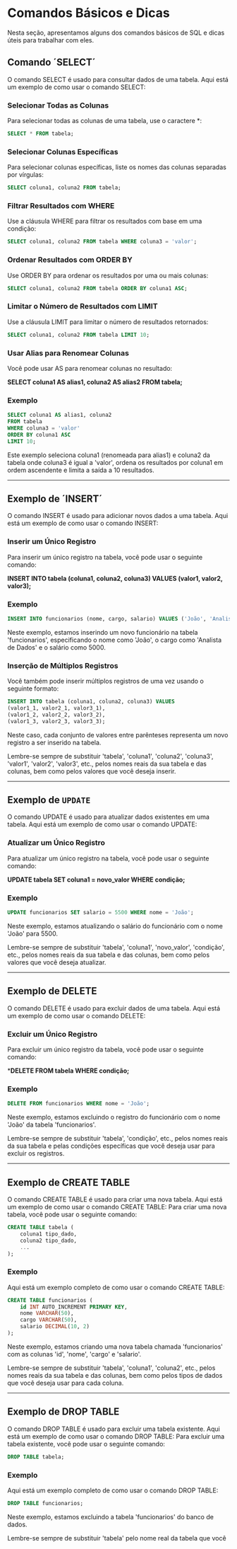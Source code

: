 # Comandos Básicos e Dicas
Nesta seção, apresentamos alguns dos comandos básicos de SQL e dicas úteis para trabalhar com eles.


## Comando ´SELECT´
O comando SELECT é usado para consultar dados de uma tabela. Aqui está um exemplo de como usar o comando SELECT:

### Selecionar Todas as Colunas

Para selecionar todas as colunas de uma tabela, use o caractere *:

```sql
SELECT * FROM tabela;
```


### Selecionar Colunas Específicas
Para selecionar colunas específicas, liste os nomes das colunas separadas por vírgulas:

```sql
SELECT coluna1, coluna2 FROM tabela;
```


### Filtrar Resultados com WHERE
Use a cláusula WHERE para filtrar os resultados com base em uma condição:

```sql
SELECT coluna1, coluna2 FROM tabela WHERE coluna3 = 'valor';
```


### Ordenar Resultados com ORDER BY

Use ORDER BY para ordenar os resultados por uma ou mais colunas:
```sql
SELECT coluna1, coluna2 FROM tabela ORDER BY coluna1 ASC;
```


### Limitar o Número de Resultados com LIMIT

Use a cláusula LIMIT para limitar o número de resultados retornados:
```sql
SELECT coluna1, coluna2 FROM tabela LIMIT 10;
```


### Usar Alias para Renomear Colunas

Você pode usar AS para renomear colunas no resultado:

**SELECT coluna1 AS alias1, coluna2 AS alias2 FROM tabela;**

### Exemplo 

```sql
SELECT coluna1 AS alias1, coluna2 
FROM tabela 
WHERE coluna3 = 'valor' 
ORDER BY coluna1 ASC 
LIMIT 10;
```

Este exemplo seleciona coluna1 (renomeada para alias1) e coluna2 da tabela onde coluna3 é igual a 'valor', ordena os resultados por coluna1 em ordem ascendente e limita a saída a 10 resultados.


____
## Exemplo de ´INSERT´

O comando INSERT é usado para adicionar novos dados a uma tabela. Aqui está um exemplo de como usar o comando INSERT:

### Inserir um Único Registro

Para inserir um único registro na tabela, você pode usar o seguinte comando:

**INSERT INTO tabela (coluna1, coluna2, coluna3) VALUES (valor1, valor2, valor3);**

### Exemplo 

```sql
INSERT INTO funcionarios (nome, cargo, salario) VALUES ('João', 'Analista de Dados', 5000);
```

Neste exemplo, estamos inserindo um novo funcionário na tabela 'funcionarios', especificando o nome como 'João', o cargo como 'Analista de Dados' e o salário como 5000.


### Inserção de Múltiplos Registros

Você também pode inserir múltiplos registros de uma vez usando o seguinte formato:

```sql
INSERT INTO tabela (coluna1, coluna2, coluna3) VALUES
(valor1_1, valor2_1, valor3_1),
(valor1_2, valor2_2, valor3_2),
(valor1_3, valor2_3, valor3_3);
```

Neste caso, cada conjunto de valores entre parênteses representa um novo registro a ser inserido na tabela.

Lembre-se sempre de substituir 'tabela', 'coluna1', 'coluna2', 'coluna3', 'valor1', 'valor2', 'valor3', etc., pelos nomes reais da sua tabela e das colunas, bem como pelos valores que você deseja inserir.


____
## Exemplo de `UPDATE`

O comando UPDATE é usado para atualizar dados existentes em uma tabela. Aqui está um exemplo de como usar o comando UPDATE:

### Atualizar um Único Registro

Para atualizar um único registro na tabela, você pode usar o seguinte comando:

**UPDATE tabela SET coluna1 = novo_valor WHERE condição;**

### Exemplo 

```sql
UPDATE funcionarios SET salario = 5500 WHERE nome = 'João';
```

Neste exemplo, estamos atualizando o salário do funcionário com o nome 'João' para 5500.

Lembre-se sempre de substituir 'tabela', 'coluna1', 'novo_valor', 'condição', etc., pelos nomes reais da sua tabela e das colunas, bem como pelos valores que você deseja atualizar.


____
## Exemplo de DELETE

O comando DELETE é usado para excluir dados de uma tabela. Aqui está um exemplo de como usar o comando DELETE:

### Excluir um Único Registro

Para excluir um único registro da tabela, você pode usar o seguinte comando:

***DELETE FROM tabela WHERE condição;**

### Exemplo 

```sql
DELETE FROM funcionarios WHERE nome = 'João';
```

Neste exemplo, estamos excluindo o registro do funcionário com o nome 'João' da tabela 'funcionarios'.

Lembre-se sempre de substituir 'tabela', 'condição', etc., pelos nomes reais da sua tabela e pelas condições específicas que você deseja usar para excluir os registros.


____
## Exemplo de CREATE TABLE

O comando CREATE TABLE é usado para criar uma nova tabela. Aqui está um exemplo de como usar o comando CREATE TABLE:
Para criar uma nova tabela, você pode usar o seguinte comando:

```sql
CREATE TABLE tabela (
    coluna1 tipo_dado,
    coluna2 tipo_dado,
    ...
);
```

### Exemplo 

Aqui está um exemplo completo de como usar o comando CREATE TABLE:

```sql
CREATE TABLE funcionarios (
    id INT AUTO_INCREMENT PRIMARY KEY,
    nome VARCHAR(50),
    cargo VARCHAR(50),
    salario DECIMAL(10, 2)
);
```

Neste exemplo, estamos criando uma nova tabela chamada 'funcionarios' com as colunas 'id', 'nome', 'cargo' e 'salario'.

Lembre-se sempre de substituir 'tabela', 'coluna1', 'coluna2', etc., pelos nomes reais da sua tabela e das colunas, bem como pelos tipos de dados que você deseja usar para cada coluna.


____
## Exemplo de DROP TABLE
O comando DROP TABLE é usado para excluir uma tabela existente. Aqui está um exemplo de como usar o comando DROP TABLE:
Para excluir uma tabela existente, você pode usar o seguinte comando:

```sql
DROP TABLE tabela;
```

### Exemplo

Aqui está um exemplo completo de como usar o comando DROP TABLE:

```sql
DROP TABLE funcionarios;
```
Neste exemplo, estamos excluindo a tabela 'funcionarios' do banco de dados.

Lembre-se sempre de substituir 'tabela' pelo nome real da tabela que você



